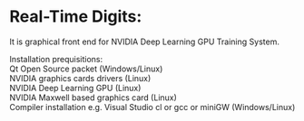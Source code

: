 # Real-Time Digits:
It is graphical front end for NVIDIA Deep Learning GPU Training System.

Installation prequisitions:  
Qt Open Source packet (Windows/Linux)  
NVIDIA graphics cards drivers (Linux)  
NVIDIA Deep Learning GPU (Linux)  
NVIDIA Maxwell based graphics card (Linux)  
Compiler installation e.g. Visual Studio cl or gcc or miniGW (Windows/Linux)  
